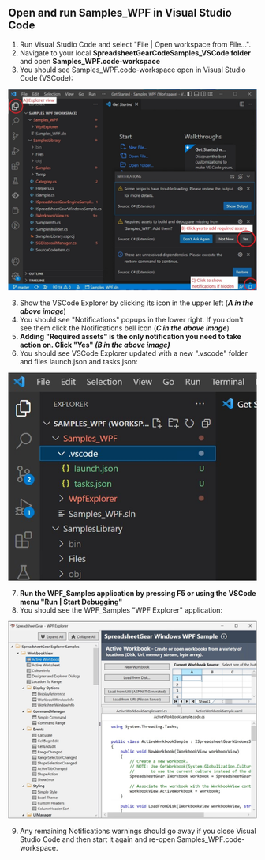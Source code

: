 ## Open and run Samples_WPF in Visual Studio Code
1. Run Visual Studio Code and select "File | Open workspace from File...".
2. Navigate to your local **SpreadsheetGearCodeSamples_VSCode folder** and open **Samples_WPF.code-workspace**
3. You should see Samples_WPF.code-workspace open in Visual Studio Code (VSCode):

![Image](WPFCodeSamplesFirstOpen_v3.jpg)

3. Show the VSCode Explorer by clicking its icon in the upper left (***A in the above image***)
4. You should see "Notifications" popups in the lower right. If you don't see them click the Notifications bell icon (***C in the above image***)
5. **Adding "Required assets" is the only notification you need to take action on. Click "Yes" *(B in the above image)***
6. You should see VSCode Explorer updated with a new ".vscode" folder and files launch.json and tasks.json:
 
![Image](WPFCodeExplorerUpdated.jpg)

7. **Run the WPF_Samples application by pressing F5 or using the VSCode menu "Run | Start Debugging"**
8. You should see the WPF_Samples "WPF Explorer" application:

![Image](WPFCodeSamplesExplorer_v2.jpg)

9. Any remaining Notifications warnings should go away if you close Visual Studio Code and then start it again and re-open Samples_WPF.code-workspace.
